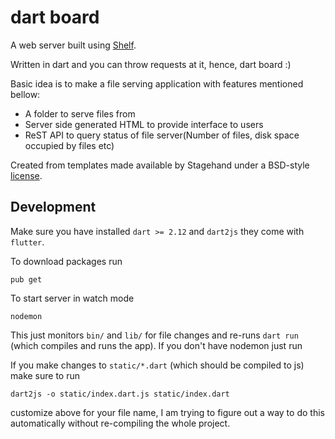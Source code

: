 # dart board

A web server built using [Shelf](https://pub.dev/packages/shelf).

Written in dart and you can throw requests at it, hence, dart board :)

Basic idea is to make a file serving application with features mentioned bellow:

- A folder to serve files from
- Server side generated HTML to provide interface to users
- ReST API to query status of file server(Number of files, disk space occupied by files etc)

Created from templates made available by Stagehand under a BSD-style
[license](https://github.com/dart-lang/stagehand/blob/master/LICENSE).

## Development

Make sure you have installed `dart >= 2.12` and `dart2js` they come with `flutter`.

To download packages run

```
pub get
```

To start server in watch mode

```
nodemon
```

This just monitors `bin/` and `lib/` for file changes and re-runs `dart run` (which compiles and runs the app). If you don't have nodemon
just run

If you make changes to `static/*.dart` (which should be compiled to js) make sure to run

```
dart2js -o static/index.dart.js static/index.dart
```

customize above for your file name, I am trying to figure out a way
to do this automatically without re-compiling the whole project.
